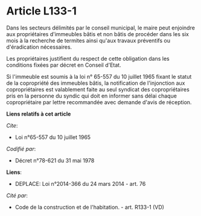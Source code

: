 # Article L133-1

Dans les secteurs délimités par le conseil municipal, le maire peut enjoindre aux propriétaires d'immeubles bâtis et non
bâtis de procéder dans les six mois à la recherche de termites ainsi qu'aux travaux préventifs ou d'éradication nécessaires. 

Les propriétaires justifient du respect de cette obligation dans les conditions fixées par décret en Conseil d'Etat. 

Si l'immeuble est soumis à la loi n° 65-557 du 10 juillet 1965 fixant le statut de la copropriété des immeubles bâtis, la
notification de l'injonction aux copropriétaires est valablement faite au seul syndicat des copropriétaires pris en la
personne du syndic qui doit en informer sans délai chaque copropriétaire par lettre recommandée avec demande d'avis de
réception.

**Liens relatifs à cet article**

_Cite_:

  - Loi n°65-557 du 10 juillet 1965

_Codifié par_:

  - Décret n°78-621 du 31 mai 1978

**Liens**:

  - DEPLACE: Loi n°2014-366 du 24 mars 2014 - art. 76

_Cité par_:

  - Code de la construction et de l'habitation. - art. R133-1 (VD)
